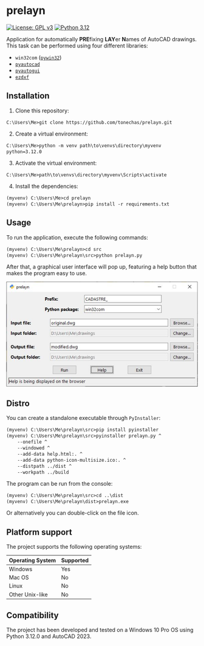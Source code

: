 # prelayn
[![License: GPL v3](https://img.shields.io/badge/License-GPLv3-blue.svg)](https://www.gnu.org/licenses/gpl-3.0)
[![Python 3.12](https://img.shields.io/badge/python-3.12-blue.svg)](https://www.python.org/downloads/release/python-3120/)

Application for automatically **PRE**fixing **LAY**er **N**ames of AutoCAD drawings. This task can be performed using four different libraries:

- `win32com` ([`pywin32`](https://github.com/mhammond/pywin32))
- [`pyautocad`](https://github.com/reclosedev/pyautocad)
- [`pyautogui`](https://github.com/asweigart/pyautogui)
- [`ezdxf`](https://github.com/mozman/ezdxf)

## Installation

1. Clone this repository:
```console
C:\Users\Me>git clone https://github.com/tonechas/prelayn.git
```

2. Create a virtual environment:
```console
C:\Users\Me>python -m venv path\to\venvs\directory\myvenv python=3.12.0
```

3. Activate the virtual environment:
```console
C:\Users\Me>path\to\venvs\directory\myvenv\Scripts\activate
```

4. Install the dependencies:
```console
(myvenv) C:\Users\Me>cd prelayn
(myvenv) C:\Users\Me\prelayn>pip install -r requirements.txt
```

## Usage
To run the application, execute the following commands:
```console
(myvenv) C:\Users\Me\prelayn>cd src
(myvenv) C:\Users\Me\prelayn\src>python prelayn.py
```

After that, a graphical user interface will pop up, featuring a help button that makes the program easy to use.

<img src="./imgs/gui.JPG" alt="GUI" width="auto">

## Distro
You can create a standalone executable through `PyInstaller`:
```console
(myvenv) C:\Users\Me\prelayn\src>pip install pyinstaller
(myvenv) C:\Users\Me\prelayn\src>pyinstaller prelayn.py ^
    --onefile ^
    --windowed ^
    --add-data help.html:. ^
    --add-data python-icon-multisize.ico:. ^
    --distpath ../dist ^
    --workpath ../build
```

The program can be run from the console:
```console
(myvenv) C:\Users\Me\prelayn\src>cd ..\dist
(myvenv) C:\Users\Me\prelayn\dist>prelayn.exe
```

Or alternatively you can double-click on the file icon.

## Platform support

The project supports the following operating systems:

| Operating System | Supported |
|------------------|-----------|
| Windows          | Yes       |
| Mac OS           | No        |
| Linux            | No        |
| Other Unix-like  | No        |

## Compatibility
The project has been developed and tested on a Windows 10 Pro OS using Python 3.12.0 and AutoCAD 2023.